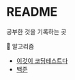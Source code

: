 # README

공부한 것을 기록하는 곳

:triangular_flag_on_post: 알고리즘

- [이것이 코딩테스트다](알고리즘/이것이코딩테스트다/)
- [백준](알고리즘/백준)

